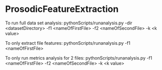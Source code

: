 # ProsodicFeatureExtraction
To run full data set analysis:
pythonScripts/runanalysis.py -dir \<datasetDirectory> -f1 \<nameOfFirstFile> -f2 \<nameOfSecondFile> -k \<k value>

To only extract file features:
pythonScripts/runanalysis.py -f1 \<nameOfFirstFile> 
  
To only run metrics analysis for 2 files:
pythonScripts/runanalysis.py -f1 \<nameOfFirstFile> -f2 \<nameOfSecondFile> -k \<k value>
